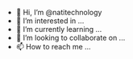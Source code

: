 - 👋 Hi, I’m @natitechnology
- 👀 I’m interested in ...
- 🌱 I’m currently learning ...
- 💞️ I’m looking to collaborate on ...
- 📫 How to reach me ...

<!---
natitechnology/natitechnology is a ✨ special ✨ repository because its `README.md` (this file) appears on your GitHub profile.
You can click the Preview link to take a look at your changes.
--->
